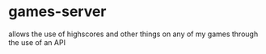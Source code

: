 # games-server
allows the use of highscores and other things on any of my games through the use of an API

